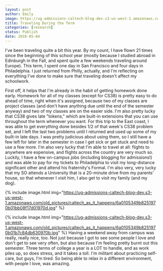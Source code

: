 ```yaml
---
layout: post
author: Emily
image: https://ug-admissions-caltech-blog-dev.s3-us-west-1.amazonaws.com/old_pictures/caltech_as_it_happens/6a0105349b8251970b01b8d1d7a9ad970c.jpg
title: Traveling During the Term
categories: [research]
status: Publish
date: 2016-05-04
---
```



I've been traveling quite a bit this year. By my count, I have flown 21 times since the beginning of this school year (mostly because I studied abroad in Edinburgh in the Fall, and spent quite a few weekends traveling around Europe). This term, I spent one day in San Francisco and four days in Philadelphia. I just returned from Philly, actually, and I'm reflecting on everything I've done to make sure that traveling doesn't affect my schoolwork.

First off, it helps that I'm already in the habit of getting homework done early. Homework for all of my classes (except for CS38) is pretty easy to do ahead of time, right when it's assigned, because two of my classes are project classes (and don't have anything due until the end of the semester anyway) and two of my classes are on the easier side. I'm also pretty lucky that CS38 gives late "tokens," which are built-in extensions that you can use throughout the term whenever you want. For this trip to the East coast, I was able to get everything done besides 1/2 of that week's CS38 problem set, and I left the last two problems until I returned and used up some of my built-in late days. I was pretty judicious about using them, so I still have a few left for later in the semester in case I get sick or get stuck and need to use a few more. I'm also very lucky that I'm able to travel at all: flights to anywhere are expensive, and flights across the country are very much so. Luckily, I have a few on-campus jobs (including blogging for admissions!) and was able to pay for my tickets to Philadelphia to visit my long-distance significant other and attend his fraternity's Formal. I'm also very, very lucky that my SO attends a University that is a 20-minute drive from my parents' house, so that whenever I visit him, I also get to visit my family (and my dog).


{% include image.html img="https://ug-admissions-caltech-blog-dev.s3-us-west-1.amazonaws.com/old_pictures/caltech_as_it_happens/6a0105349b8251970b01bb08f17d01970d.jpg" %}


{% include image.html img="https://ug-admissions-caltech-blog-dev.s3-us-west-1.amazonaws.com/old_pictures/caltech_as_it_happens/6a0105349b8251970b01b7c84db630970b.jpg" %}
Having a weekend away from campus was really, really nice, too. Not just because I got to see some people I love and don't get to see very often, but also because I'm feeling pretty burnt out this semester. Three terms of college a year is a LOT to handle, and as work piles up, so does stress, and it takes a toll. I'm militant about practicing self-care, but guys, I'm tired. So being able to relax in a different environment, with people I love, was amazing.

